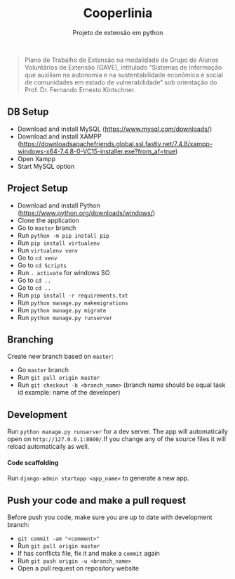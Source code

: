 <h1 align="center">
<br>
Cooperlinia
</h1>

<p align="center">Projeto de extensão em python</p>
<br>


> Plano de Trabalho de Extensão na modalidade de Grupo de Alunos Voluntários de Extensão (GAVE), intitulado “Sistemas de Informação que auxiliam na autonomia e na sustentabilidade econômica e social de comunidades em estado de vulnerabilidade” sob orientação do Prof. Dr. Fernando Ernesto Kintschner.



## DB Setup
- Download and install MySQL (https://www.mysql.com/downloads/)
- Download and install XAMPP (https://downloadsapachefriends.global.ssl.fastly.net/7.4.8/xampp-windows-x64-7.4.8-0-VC15-installer.exe?from_af=true)
- Open Xampp
- Start MySQL option

## Project Setup
- Download and install Python (https://www.python.org/downloads/windows/)
- Clone the application
- Go to `master` branch
- Run `python -m pip install pip`
- Run `pip install virtualenv`
- Run `virtualenv venv`
- Go to `cd venv`
- Go to `cd Scripts`
- Run `. activate` for windows SO
- Go to `cd ..`
- Go to `cd ..`
- Run `pip install -r requirements.txt`
- Run `python manage.py makemigrations`
- Run `python manage.py migrate`
- Run `python manage.py runserver`


## Branching
Create new branch based on `master`: 
- Go `master` branch
- Run `git pull origin master`
- Run `git checkout -b <branch_name>` (branch name should be equal task id example: name of the developer)

## Development
Run `python manage.py runserver` for a dev server. The app will automatically open on `http://127.0.0.1:8000/`.If you change any of the source files it will reload automatically as well.

#### Code scaffolding
Run `django-admin startapp <app_name>` to generate a new app.

##  Push your code and make a pull request
Before push you code, make sure you are up to date with development branch:
- `git commit -am "<comment>"`
- Run `git pull origin master`
- If has conflicts file, fix it and make a `commit` again
- Run `git push origin -u <branch_name>`
- Open a pull request on repository website
